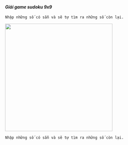 #### _Giải game sudoku 9x9_

`Nhập những số có sẵn và sẽ tự tìm ra những số còn lại.`

<img src = "https://user-images.githubusercontent.com/93191061/172111311-eedc8eb7-32ef-4f93-942a-c91e821df1ee.png" width = "350">

`Nhập những số có sẵn và sẽ tự tìm ra những số còn lại.`

